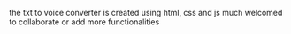 the txt to voice converter is created using html, css and js
much welcomed to collaborate or add more functionalities
